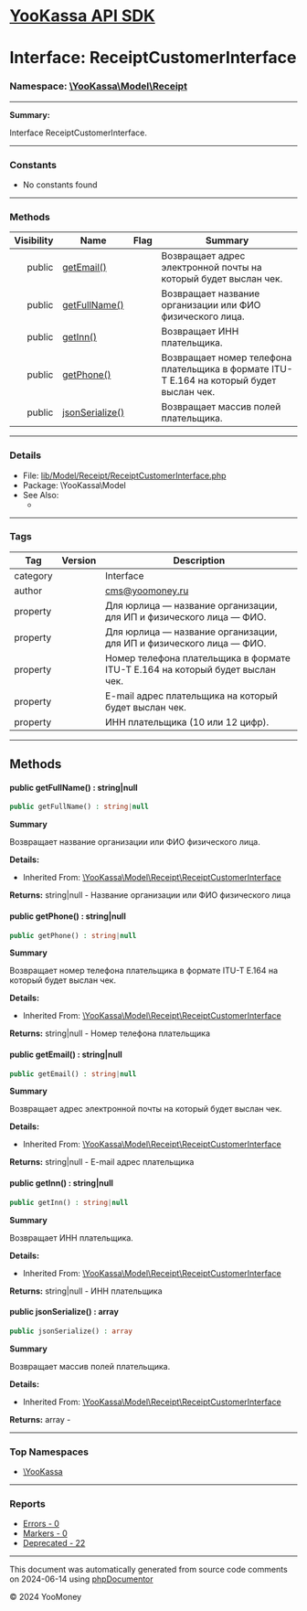 # [YooKassa API SDK](../home.md)

# Interface: ReceiptCustomerInterface
### Namespace: [\YooKassa\Model\Receipt](../namespaces/yookassa-model-receipt.md)
---
**Summary:**

Interface ReceiptCustomerInterface.

---
### Constants
* No constants found

---
### Methods
| Visibility | Name | Flag | Summary |
| ----------:| ---- | ---- | ------- |
| public | [getEmail()](../classes/YooKassa-Model-Receipt-ReceiptCustomerInterface.md#method_getEmail) |  | Возвращает адрес электронной почты на который будет выслан чек. |
| public | [getFullName()](../classes/YooKassa-Model-Receipt-ReceiptCustomerInterface.md#method_getFullName) |  | Возвращает название организации или ФИО физического лица. |
| public | [getInn()](../classes/YooKassa-Model-Receipt-ReceiptCustomerInterface.md#method_getInn) |  | Возвращает ИНН плательщика. |
| public | [getPhone()](../classes/YooKassa-Model-Receipt-ReceiptCustomerInterface.md#method_getPhone) |  | Возвращает номер телефона плательщика в формате ITU-T E.164 на который будет выслан чек. |
| public | [jsonSerialize()](../classes/YooKassa-Model-Receipt-ReceiptCustomerInterface.md#method_jsonSerialize) |  | Возвращает массив полей плательщика. |

---
### Details
* File: [lib/Model/Receipt/ReceiptCustomerInterface.php](../../lib/Model/Receipt/ReceiptCustomerInterface.php)
* Package: \YooKassa\Model
* See Also:
  * [](https://yookassa.ru/developers/api)

---
### Tags
| Tag | Version | Description |
| --- | ------- | ----------- |
| category |  | Interface |
| author |  | cms@yoomoney.ru |
| property |  | Для юрлица — название организации, для ИП и физического лица — ФИО. |
| property |  | Для юрлица — название организации, для ИП и физического лица — ФИО. |
| property |  | Номер телефона плательщика в формате ITU-T E.164 на который будет выслан чек. |
| property |  | E-mail адрес плательщика на который будет выслан чек. |
| property |  | ИНН плательщика (10 или 12 цифр). |

---
## Methods
<a name="method_getFullName" class="anchor"></a>
#### public getFullName() : string|null

```php
public getFullName() : string|null
```

**Summary**

Возвращает название организации или ФИО физического лица.

**Details:**
* Inherited From: [\YooKassa\Model\Receipt\ReceiptCustomerInterface](../classes/YooKassa-Model-Receipt-ReceiptCustomerInterface.md)

**Returns:** string|null - Название организации или ФИО физического лица


<a name="method_getPhone" class="anchor"></a>
#### public getPhone() : string|null

```php
public getPhone() : string|null
```

**Summary**

Возвращает номер телефона плательщика в формате ITU-T E.164 на который будет выслан чек.

**Details:**
* Inherited From: [\YooKassa\Model\Receipt\ReceiptCustomerInterface](../classes/YooKassa-Model-Receipt-ReceiptCustomerInterface.md)

**Returns:** string|null - Номер телефона плательщика


<a name="method_getEmail" class="anchor"></a>
#### public getEmail() : string|null

```php
public getEmail() : string|null
```

**Summary**

Возвращает адрес электронной почты на который будет выслан чек.

**Details:**
* Inherited From: [\YooKassa\Model\Receipt\ReceiptCustomerInterface](../classes/YooKassa-Model-Receipt-ReceiptCustomerInterface.md)

**Returns:** string|null - E-mail адрес плательщика


<a name="method_getInn" class="anchor"></a>
#### public getInn() : string|null

```php
public getInn() : string|null
```

**Summary**

Возвращает ИНН плательщика.

**Details:**
* Inherited From: [\YooKassa\Model\Receipt\ReceiptCustomerInterface](../classes/YooKassa-Model-Receipt-ReceiptCustomerInterface.md)

**Returns:** string|null - ИНН плательщика


<a name="method_jsonSerialize" class="anchor"></a>
#### public jsonSerialize() : array

```php
public jsonSerialize() : array
```

**Summary**

Возвращает массив полей плательщика.

**Details:**
* Inherited From: [\YooKassa\Model\Receipt\ReceiptCustomerInterface](../classes/YooKassa-Model-Receipt-ReceiptCustomerInterface.md)

**Returns:** array - 




---

### Top Namespaces

* [\YooKassa](../namespaces/yookassa.md)

---

### Reports
* [Errors - 0](../reports/errors.md)
* [Markers - 0](../reports/markers.md)
* [Deprecated - 22](../reports/deprecated.md)

---

This document was automatically generated from source code comments on 2024-06-14 using [phpDocumentor](http://www.phpdoc.org/)

&copy; 2024 YooMoney
